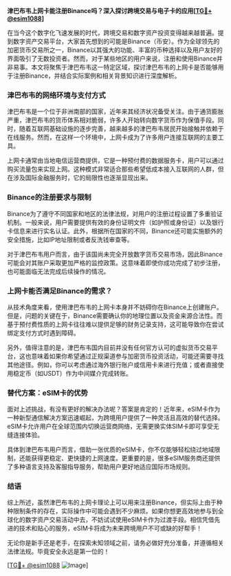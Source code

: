 **津巴布韦上网卡能注册Binance吗？深入探讨跨境交易与电子卡的应用[[TG💪+ @esim1088](https://t.me/s/esim1088)]**

在当今这个数字化飞速发展的时代，跨境交易和数字资产投资变得越来越普遍。提到数字资产交易平台，大家首先想到的可能是Binance（币安）。作为全球领先的加密货币交易所之一，Binance以其强大的功能、丰富的币种选择以及用户友好的界面吸引了无数投资者。然而，对于某些地区的用户来说，注册和使用Binance并非易事。本文将聚焦于津巴布韦这一特定区域，探讨津巴布韦的上网卡是否能够用于注册Binance，并结合实际案例和相关背景知识进行深度解析。

### 津巴布韦的网络环境与支付方式

津巴布韦是一个位于非洲南部的国家，近年来其经济状况备受关注。由于通货膨胀严重，津巴布韦的货币体系相对脆弱，许多人开始转向数字货币作为保值手段。同时，随着互联网基础设施的逐步完善，越来越多的津巴布韦居民开始接触并依赖于在线服务。然而，在这样一个环境中，上网卡成为了许多用户连接互联网的主要工具。

上网卡通常由当地电信运营商提供，它是一种预付费的数据服务卡，用户可以通过购买流量包来实现上网。这种模式非常适合那些希望低成本接入互联网的人群，但在涉及国际金融服务时，它的局限性也逐渐显现出来。

### Binance的注册要求与限制

Binance为了遵守不同国家和地区的法律法规，对用户的注册过程设置了多重验证机制。一般来说，用户需要提供有效的身份证明文件（如护照或身份证）以及银行卡信息来进行实名认证。此外，根据所在国家的不同，Binance还可能实施额外的安全措施，比如IP地址限制或者反洗钱审查等。

对于津巴布韦用户而言，由于该国尚未完全开放数字货币交易市场，因此Binance可能会对其账户采取更加严格的监控政策。这意味着即使你成功完成了初步注册，也可能面临无法完成后续操作的情况。

### 上网卡能否满足Binance的需求？

从技术角度来看，使用津巴布韦的上网卡本身并不妨碍你在Binance上创建账户。但是，问题的关键在于，Binance需要确认你的地理位置以及资金来源合法性。而基于预付费性质的上网卡往往难以提供足够的财务记录支持，这可能导致你在尝试绑定支付方式时遇到障碍。

另外，值得注意的是，津巴布韦国内目前并没有任何官方认可的虚拟货币交易平台，这也意味着如果你希望通过正规渠道参与加密货币投资活动，可能还需要寻找其他途径。例如，你可以考虑通过海外银行账户或信用卡来进行充值；或者直接使用稳定币（如USDT）作为中间媒介完成转账。

### 替代方案：eSIM卡的优势

面对上述挑战，有没有更好的解决办法呢？答案是肯定的！近年来，eSIM卡作为一种新型通信解决方案迅速崛起，为跨境用户提供了一种灵活且高效的替代选择。eSIM卡允许用户在全球范围内切换运营商网络，无需更换实体SIM卡即可享受无缝连接体验。

具体到津巴布韦用户而言，借助一张优质的eSIM卡，你不仅能够轻松绕过地域限制，还能获得更稳定、更快捷的上网速度。更重要的是，很多eSIM服务商还提供了多种语言支持及客服指导服务，帮助用户更好地适应国际市场规则。

### 结语

综上所述，虽然津巴布韦的上网卡理论上可以用来注册Binance，但实际上由于种种限制条件的存在，实际操作中可能会遇到不少麻烦。如果你想更高效地参与到全球化的数字资产交易活动中去，不妨试试使用eSIM卡作为过渡手段。相信凭借先进的技术和贴心的服务，eSIM卡将成为未来跨境用户不可或缺的好帮手！

无论你是新手还是老手，在探索未知领域之前，请务必做好充分准备，并遵循相关法律法规。毕竟安全永远是第一位的！

[[TG💪+ @esim1088](https://t.me/s/esim1088) ![Image](https://i.postimg.cc/4NQfJmqS/Snipaste-2025-05-13-00-14-12.png)]